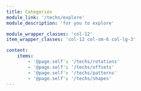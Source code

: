 ```yaml
---
title: Categories
module_link: '/techs/explore'
module_description: 'for you to explore'

module_wrapper_classes: 'col-12'
item_wrapper_classes: 'col-12 col-sm-6 col-lg-3'

content:
    items: 
        - '@page.self': '/techs/rotations'
        - '@page.self': '/techs/offsets'
        - '@page.self': '/techs/patterns'
        - '@page.self': '/techs/shapes'
---
```

